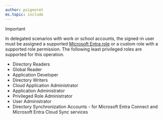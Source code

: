 ```yaml
---
author: psignoret
ms.topic: include
---
```


> [!IMPORTANT]
> 
> In delegated scenarios with work or school accounts, the signed-in user must be assigned a supported [Microsoft Entra role](/entra/identity/role-based-access-control/permissions-reference?toc=%2Fgraph%2Ftoc.json) or a custom role with a supported role permission. The following least privileged roles are supported for this operation.
> - Directory Readers
> - Global Reader
> - Application Developer
> - Directory Writers
> - Cloud Application Administrator
> - Application Administrator
> - Privileged Role Administrator
> - User Administrator
> - Directory Synchronization Accounts - for Microsoft Entra Connect and Microsoft Entra Cloud Sync services
